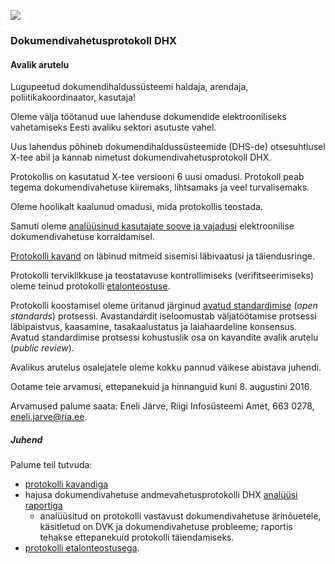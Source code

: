 ![](../img/EL_struktuuri-_ja_investeerimisfondid_horisontaalne.jpg)

### Dokumendivahetusprotokoll DHX

#### Avalik arutelu

Lugupeetud dokumendihaldussüsteemi haldaja, arendaja, poliitikakoordinaator, kasutaja!

Oleme välja töötanud uue lahenduse dokumendide elektrooniliseks vahetamiseks Eesti avaliku sektori asutuste vahel.

Uus lahendus põhineb dokumendihaldussüsteemide (DHS-de) otsesuhtlusel X-tee abil ja kannab nimetust dokumendivahetusprotokoll DHX.

Protokollis on kasutatud X-tee versiooni 6 uusi omadusi. Protokoll peab tegema dokumendivahetuse kiiremaks, lihtsamaks ja veel turvalisemaks.

Oleme hoolikalt kaalunud omadusi, mida protokollis teostada.

Samuti oleme [analüüsinud kasutajate soove ja vajadusi](https://github.com/e-gov/DHX/blob/master/files/Anal%C3%BC%C3%BCs.md) elektroonilise dokumendivahetuse korraldamisel.

[Protokolli kavand](files/Protokoll.md) on läbinud mitmeid sisemisi läbivaatusi ja täiendusringe.

Protokolli terviklikkuse ja teostatavuse kontrollimiseks (verifitseerimiseks) oleme teinud protokolli [etalonteostuse](https://github.com/e-gov/DHX-etalon).

Protokolli koostamisel oleme üritanud järginud [avatud standardimise](https://github.com/e-gov/DHX/issues/37) (_open standards_) protsessi. Avastandardit iseloomustab väljatöötamise protsessi läbipaistvus, kaasamine, tasakaalustatus ja laiahaardeline konsensus. Avatud standardimise protsessi kohustuslik osa on kavandite avalik arutelu (_public review_).

Avalikus arutelus osalejatele oleme kokku pannud väikese abistava juhendi.

Ootame teie arvamusi, ettepanekuid ja hinnanguid kuni 8. augustini 2016.

Arvamused palume saata: Eneli Järve, Riigi Infosüsteemi Amet, 663 0278, eneli.jarve@ria.ee.

##### Juhend

Palume teil tutvuda:
- [protokolli kavandiga](files/Protokoll.md)
- hajusa dokumendivahetuse andmevahetusprotokolli DHX [analüüsi raportiga](files/Anal%C3%BC%C3%BCs.md)
  - analüüsitud on protokolli vastavust dokumendivahetuse ärinõuetele, käsitletud on DVK ja dokumendivahetuse probleeme; raportis tehakse ettepanekuid protokolli täiendamiseks.
- [protokolli etalonteostusega](https://github.com/e-gov/DHX-etalon). 


